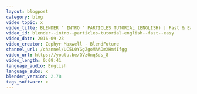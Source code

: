 ```yaml
---
layout: blogpost
category: blog
video_topic: x
video_title: BLENDER " INTRO " PARTICLES TUTORIAL (ENGLISH) | Fast & Easy!!
video_id: blender--intro--particles-tutorial-english--fast--easy
video_date: 2016-09-23
video_creator: Zephyr Maxwell - BlendFuture
channel_url: /channel/UC5L0YGgZgoMAAOmXHm4Ifgg
video_url: https://youtu.be/QVz0nqSds_8
video_length: 0:09:41
language_audio: English
language_subs: x
blender_version: 2.78
tags_software: x
---
```

